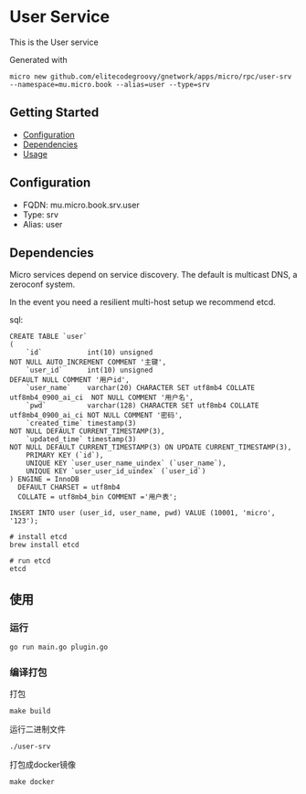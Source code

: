 # User Service

This is the User service

Generated with

```
micro new github.com/elitecodegroovy/gnetwork/apps/micro/rpc/user-srv --namespace=mu.micro.book --alias=user --type=srv
```


## Getting Started

- [Configuration](#configuration)
- [Dependencies](#dependencies)
- [Usage](#usage)

## Configuration

- FQDN: mu.micro.book.srv.user
- Type: srv
- Alias: user

## Dependencies

Micro services depend on service discovery. The default is multicast DNS, a zeroconf system.

In the event you need a resilient multi-host setup we recommend etcd.

sql:

```mysql
CREATE TABLE `user`
(
    `id`           int(10) unsigned                                              NOT NULL AUTO_INCREMENT COMMENT '主键',
    `user_id`      int(10) unsigned                                                       DEFAULT NULL COMMENT '用户id',
    `user_name`    varchar(20) CHARACTER SET utf8mb4 COLLATE utf8mb4_0900_ai_ci  NOT NULL COMMENT '用户名',
    `pwd`          varchar(128) CHARACTER SET utf8mb4 COLLATE utf8mb4_0900_ai_ci NOT NULL COMMENT '密码',
    `created_time` timestamp(3)                                                  NOT NULL DEFAULT CURRENT_TIMESTAMP(3),
    `updated_time` timestamp(3)                                                  NOT NULL DEFAULT CURRENT_TIMESTAMP(3) ON UPDATE CURRENT_TIMESTAMP(3),
    PRIMARY KEY (`id`),
    UNIQUE KEY `user_user_name_uindex` (`user_name`),
    UNIQUE KEY `user_user_id_uindex` (`user_id`)
) ENGINE = InnoDB
  DEFAULT CHARSET = utf8mb4
  COLLATE = utf8mb4_bin COMMENT ='用户表';

INSERT INTO user (user_id, user_name, pwd) VALUE (10001, 'micro', '123');
```

```
# install etcd
brew install etcd

# run etcd
etcd
```


## 使用

### 运行

```bash
go run main.go plugin.go
```

### 编译打包

打包

```
make build
```

运行二进制文件

```
./user-srv
```

打包成docker镜像

```
make docker
```